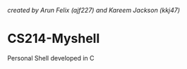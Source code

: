 *created by Arun Felix (ajf227) and Kareem Jackson (kkj47)*

# CS214-Myshell
Personal Shell developed in C
